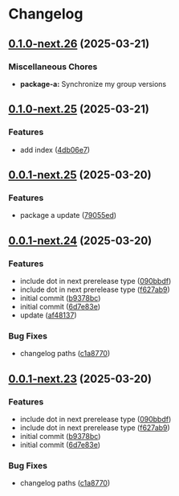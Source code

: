 # Changelog

## [0.1.0-next.26](https://github.com/obany/changelog/compare/package-a-v0.1.0-next.25...package-a-v0.1.0-next.26) (2025-03-21)


### Miscellaneous Chores

* **package-a:** Synchronize my group versions

## [0.1.0-next.25](https://github.com/obany/changelog/compare/package-a-0.0.1-next.25...package-a-v0.1.0-next.25) (2025-03-21)


### Features

* add index ([4db06e7](https://github.com/obany/changelog/commit/4db06e7a1f16a4b04f73739e10c54dcfd6d71db7))

## [0.0.1-next.25](https://github.com/obany/changelog/compare/package-a-0.0.1-next.24...package-a-0.0.1-next.25) (2025-03-20)


### Features

* package a update ([79055ed](https://github.com/obany/changelog/commit/79055ede87bb9a8df9bf9395597df97f4f7dbf36))

## [0.0.1-next.24](https://github.com/obany/changelog/compare/package-a-0.0.1-next.23...package-a-0.0.1-next.24) (2025-03-20)


### Features

* include dot in next prerelease type ([090bbdf](https://github.com/obany/changelog/commit/090bbdff4466909bbdaaf27a61dd0d1bf8bac4d2))
* include dot in next prerelease type ([f627ab9](https://github.com/obany/changelog/commit/f627ab9c3b24536b1b59aae93333e982efef9773))
* initial commit ([b9378bc](https://github.com/obany/changelog/commit/b9378bc2766ab8c0f693c839d37e3e345eadde71))
* initial commit ([6d7e83e](https://github.com/obany/changelog/commit/6d7e83e5be444b7e470a04771efce6cb8de1ac4f))
* update ([af48137](https://github.com/obany/changelog/commit/af4813774073de10838b9a8c2bce220bd02fc198))


### Bug Fixes

* changelog paths ([c1a8770](https://github.com/obany/changelog/commit/c1a8770443c49091e15af80d6a3dec4b74dbf4b7))

## [0.0.1-next.23](https://github.com/obany/changelog/compare/package-a-0.0.1-next.22...package-a-0.0.1-next.23) (2025-03-20)


### Features

* include dot in next prerelease type ([090bbdf](https://github.com/obany/changelog/commit/090bbdff4466909bbdaaf27a61dd0d1bf8bac4d2))
* include dot in next prerelease type ([f627ab9](https://github.com/obany/changelog/commit/f627ab9c3b24536b1b59aae93333e982efef9773))
* initial commit ([b9378bc](https://github.com/obany/changelog/commit/b9378bc2766ab8c0f693c839d37e3e345eadde71))
* initial commit ([6d7e83e](https://github.com/obany/changelog/commit/6d7e83e5be444b7e470a04771efce6cb8de1ac4f))


### Bug Fixes

* changelog paths ([c1a8770](https://github.com/obany/changelog/commit/c1a8770443c49091e15af80d6a3dec4b74dbf4b7))
